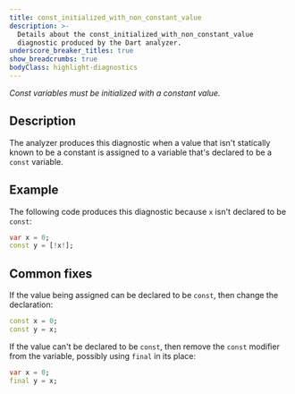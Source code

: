 ```yaml
---
title: const_initialized_with_non_constant_value
description: >-
  Details about the const_initialized_with_non_constant_value
  diagnostic produced by the Dart analyzer.
underscore_breaker_titles: true
show_breadcrumbs: true
bodyClass: highlight-diagnostics
---
```


_Const variables must be initialized with a constant value._

## Description

The analyzer produces this diagnostic when a value that isn't statically
known to be a constant is assigned to a variable that's declared to be a
`const` variable.

## Example

The following code produces this diagnostic because `x` isn't declared to
be `const`:

```dart
var x = 0;
const y = [!x!];
```

## Common fixes

If the value being assigned can be declared to be `const`, then change the
declaration:

```dart
const x = 0;
const y = x;
```

If the value can't be declared to be `const`, then remove the `const`
modifier from the variable, possibly using `final` in its place:

```dart
var x = 0;
final y = x;
```
